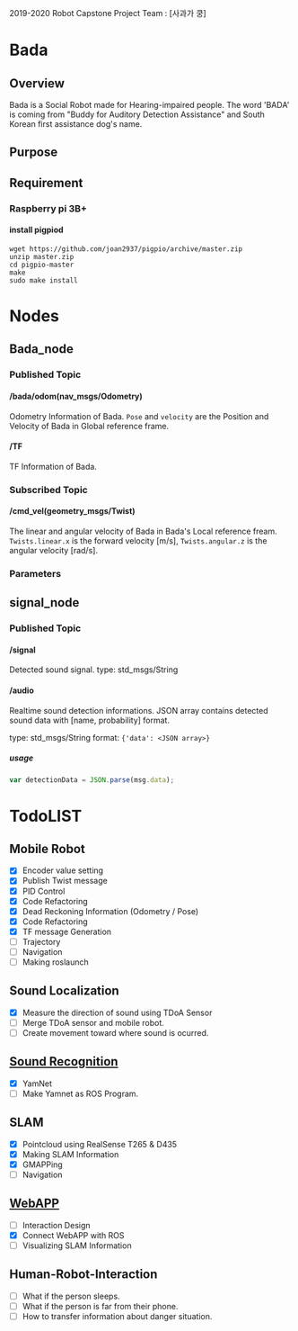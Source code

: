 2019-2020 Robot Capstone Project Team : [사과가 쿵]


# Bada
## Overview

Bada is a Social Robot made for Hearing-impaired people.
The word 'BADA' is coming from "Buddy for Auditory Detection Assistance" and South Korean first assistance dog's name.

## Purpose


## Requirement

### Raspberry pi 3B+

#### install pigpiod

    wget https://github.com/joan2937/pigpio/archive/master.zip
    unzip master.zip
    cd pigpio-master 
    make
    sudo make install


# Nodes

## Bada_node

### Published Topic

#### /bada/odom(nav_msgs/Odometry)

Odometry Information of Bada. `Pose` and `velocity` are the Position and Velocity of Bada in Global reference frame.

#### /TF

TF Information of Bada.

### Subscribed Topic
#### /cmd_vel(geometry_msgs/Twist)

The linear and angular velocity of Bada in Bada's Local reference fream. `Twists.linear.x` is the forward velocity [m/s], `Twists.angular.z` is the angular velocity [rad/s].

### Parameters

## signal_node

### Published Topic

#### /signal

Detected sound signal. type: std_msgs/String

#### /audio

Realtime sound detection informations.
JSON array contains detected sound data with [name, probability] format.

type: std_msgs/String 
format: `{'data': <JSON array>}`

##### usage

```js
var detectionData = JSON.parse(msg.data);
```

# TodoLIST

## Mobile Robot 
 - [x] Encoder value setting
 - [x] Publish Twist message
 - [x] PID Control
 - [x] Code Refactoring 
 - [x] Dead Reckoning Information (Odometry / Pose)
 - [x] Code Refactoring
 - [x] TF message Generation
 - [ ] Trajectory 
 - [ ] Navigation
 - [ ] Making roslaunch
 
## Sound Localization
 - [x] Measure the direction of sound using TDoA Sensor
 - [ ] Merge TDoA sensor and mobile robot.
 - [ ] Create movement toward where sound is ocurred.
 
## [Sound Recognition](Sound/README.md)
 - [x] YamNet 
 - [ ] Make Yamnet as ROS Program.
 
## SLAM 
 - [x] Pointcloud using RealSense T265 & D435 
 - [x] Making SLAM Information
 - [x] GMAPPing 
 - [ ] Navigation
 
## [WebAPP](Visualization/README.md)

 - [ ] Interaction Design
 - [x] Connect WebAPP with ROS 
 - [ ] Visualizing SLAM Information
 
 ## Human-Robot-Interaction
 - [ ] What if the person sleeps.
 - [ ] What if the person is far from their phone.
 - [ ] How to transfer information about danger situation.
